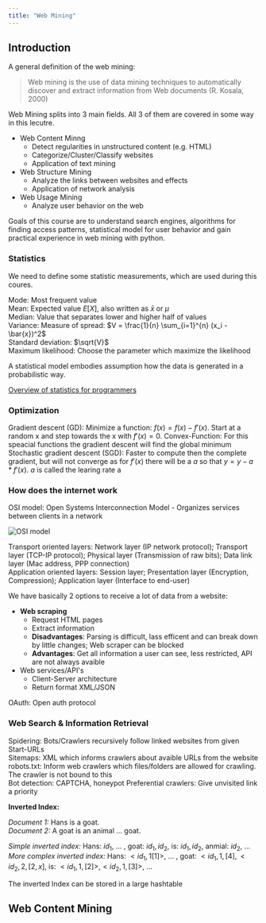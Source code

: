 ```yaml
---
title: "Web Mining"
---
```


## Introduction

A general definition of the web mining:

> Web mining is the use of data mining techniques to automatically discover and extract information from Web documents (R. Kosala, 2000)

Web Mining splits into 3 main fields. All 3 of them are covered in some way in this lecutre.

- Web Content Minng
  - Detect regularities in unstructured content (e.g. HTML)
  - Categorize/Cluster/Classify websites
  - Application of text mining
- Web Structure Mining
  - Analyze the links between websites and effects
  - Application of network analysis
- Web Usage Mining
  - Analyze user behavior on the web

Goals of this course are to understand search engines, algorithms for finding access patterns, statistical model for user behavior and gain practical experience in web mining with python.

### Statistics

We need to define some statistic measurements, which are used during this coures.

Mode: Most frequent value  
Mean: Expected value $E[X]$, also written as $\bar{x}$ or $\mu$  
Median: Value that separates lower and higher half of values  
Variance: Measure of spread: $V = \frac{1}{n} \sum_{i=1}^{n} (x_i - \bar{x})^2$  
Standard deviation: $\sqrt{V}$  
Maximum likelihood: Choose the parameter which maximize the likelihood

A statistical model embodies assumption how the data is generated in a probabilistic way.

[Overview of statistics for programmers](http://greenteapress.com/thinkstats/thinkstats.pdf)

### Optimization

Gradient descent (GD): Minimize a function: $f(x) = f(x) - f'(x)$. Start at a random x and step towards the x with $f'(x) = 0$.
Convex-Function: For this speacial functions the gradient descent will find the global minimum  
Stochastic gradient descent (SGD): Faster to compute then the complete gradient, but will not converge as for $f'(x)$ there will be a $a$ so that $y=y-a*f'(x)$. $a$ is called the learing rate a

### How does the internet work

OSI model: Open Systems Interconnection Model - Organizes services between clients in a network

![OSI model](https://bilder.pcwelt.de/2015958_original.jpg)

Transport oriented layers: Network layer (IP network protocol); Transport layer (TCP-IP protocol); Physical layer (Transmission of raw bits); Data link layer (Mac address, PPP connection)  
Application oriented layers: Session layer; Presentation layer (Encryption, Compression); Application layer (Interface to end-user)

We have basically 2 options to receive a lot of data from a website:

- **Web scraping**
  - Request HTML pages
  - Extract information
  - **Disadvantages**: Parsing is difficult, lass efficent and can break down by little changes; Web scraper can be blocked
  - **Advantages**: Get all information a user can see, less restricted, API are not always avaible
- Web services/API's
  - Client-Server architecture
  - Return format XML/JSON

OAuth: Open auth protocol

### Web Search & Information Retrieval

Spidering: Bots/Crawlers recursively follow linked websites from given Start-URLs  
Sitemaps: XML which informs crawlers about avaible URLs from the website  
robots.txt: Inform web crawlers which files/folders are allowed for crawling. The crawler is not bound to this  
Bot detection: CAPTCHA, honeypot
Preferential crawlers: Give unvisited link a priority

**Inverted Index:**

_Document 1:_ Hans is a goat.  
_Document 2:_ A goat is an animal ... goat.

_Simple inverted index:_
Hans: $id_1$, ... , goat: $id_1, id_2$, is: $id_1, id_2$, anmial: $id_2$, ...  
_More complex inverted index:_
Hans: $<id_1,1[1]>$, ... , goat: $<id_1,1,[4], <id_2,2,[2,x]$, is: $<id_1,1,[2]>, <id_2,1,[3]>$, ...

The inverted Index can be stored in a large hashtable

## Web Content Mining
